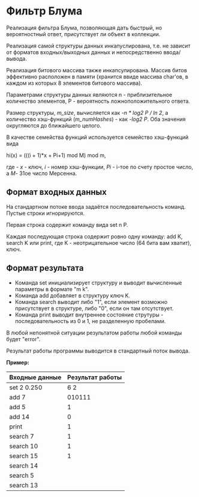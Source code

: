 # Фильтр Блума
Реализация фильтра Блума, позволяющая дать быстрый, но вероятностный ответ, присутствует ли объект в коллекции.

Реализация самой структуры данных инкапуслирована, т.е. не зависит от форматов входных/выходных данных и непосредственно ввода/вывода.

Реализация битового массива также инкапсулирована. Массив битов эффективно расположен в памяти (хранится ввиде массива char'ов, в каждом из которых 8 элементов битового массива).

Параметрами структуры данных являются n - приблизительное количество элементов, P - вероятность ложноположительного ответа.

Размер структуры, *m_size*, вычисляется как *-n \* log2 P / ln 2*, а количество хэш-функций (*m_numHashes*) - как *-log2 P*. Оба значения округляются до ближайшего целого.

В качестве семейства функций используется семейство хэш-функций вида

hi(x) = (((i + 1)*x + Pi+1) mod M) mod m,

где - *x* - ключ, *i* - номер хэш-функции, *Pi* - i-тое по счету простое число, а *M*- 31ое число Мерсенна.

## Формат входных данных
На стандартном потоке ввода задаётся последовательность команд. Пустые строки игнорируются.

Первая строка содержит команду вида set n P.

Каждая последующая строка содержит ровно одну команду: add K, search K или print, где K - неотрицательное число (64 бита вам хватит), ключ.

## Формат результата
* Команда set инициализирует структуру и выводит вычисленные параметры в формате "m k".
* Команда add добавляет в структуру ключ K.
* Команда search выводит либо "1", если элемент возможно присутствует в структуре, либо "0", если он там отсутствует.
* Команда print выводит внутреннее состояние струтуры - последовательность из 0 и 1, не разделенную пробелами.

В любой непонятной ситуации результатом работы любой команды будет "error".

Результат работы программы выводится в стандартный поток вывода.

**Пример:**

Входные данные | Результат работы |
-------------- |:-----------------|
set 2 0.250    |6 2               |
add 7          |010111            |
add 5          |1                 |
add 14         |0                 |
print          |1                 |
search 7       |1                 |
search 10      |1                 |
search 15      |1                 |
search 14      |                  |
search 5       |                  |
search 13      |                  |
